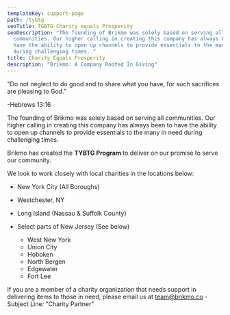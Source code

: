 ```yaml
---
templateKey: support-page
path: /tybtg
seoTitle: TGBTG Charity equals Prosperity
seoDescription: "The founding of Brikmo was solely based on serving all
  communities. Our higher calling in creating this company has always been to
  have the ability to open up channels to provide essentials to the many in need
  during challenging times. "
title: Charity Equals Prosperity
description: "Brikmo: A Company Rooted In Giving"
---
```

"Do not neglect to do good and to share what you have, for such sacrifices are pleasing to God."

\-Hebrews 13:16

The founding of Brikmo was solely based on serving all communities. Our higher calling in creating this company has always been to have the ability to open up channels to provide essentials to the many in need during challenging times.

Brikmo has created the **TYBTG Program** to deliver on our promise to serve our community. 

We look to work closely with local charities in the locations below:

* New York City (All Boroughs)
* Westchester, NY
* Long Island (Nassau & Suffolk County)
* Select parts of New Jersey (See below)

  * West New York
  * Union City
  * Hoboken
  * North Bergen
  * Edgewater
  * Fort Lee

If you are a member of a charity organization that needs support in delivering items to those in need, please email us at [team@brikmo.co](team@brikmo.co) - Subject Line: "Charity Partner"